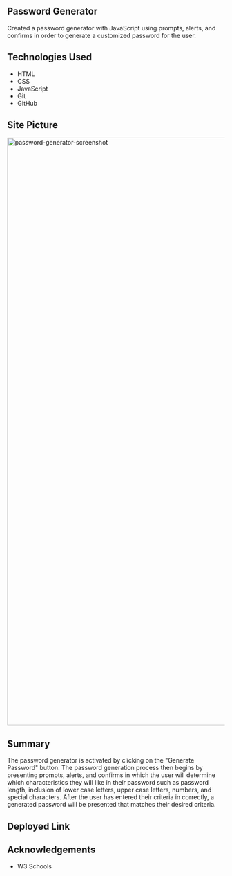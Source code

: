 ## Password Generator

Created a password generator with JavaScript using prompts, alerts, and confirms in order to generate a customized password for the user.

## Technologies Used

* HTML
* CSS
* JavaScript
* Git
* GitHub

## Site Picture

<img width="1359" alt="password-generator-screenshot" src="https://user-images.githubusercontent.com/89226867/134627104-48ddb2a8-96bc-40f3-8e5e-e71a01c33671.png">


## Summary 

The password generator is activated by clicking on the "Generate Password" button. The password generation process then begins by presenting prompts, alerts, and confirms in which the user will determine which characteristics they will like in their password such as password length, inclusion of lower case letters, upper case letters, numbers, and special characters. After the user has entered their criteria in correctly, a generated password will be presented that matches their desired criteria.

## Deployed Link

## Acknowledgements 

* W3 Schools

